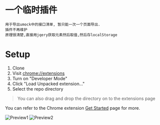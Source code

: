 # 一个临时插件
    用于导出umock中的接口清单, 暂只能一次一个页面导出.
    插件不再维护
    原理很清楚,直接用jqery获取元素然后取值,然后存localStorage
# Setup
1. Clone
1. Visit [chrome://extensions](chrome://extensions)
1. Turn on "Developer Mode"
1. Click "Load Unpacked extension..."
1. Select the repo directory


>You can also drag and drop the directory on to the extensions page

You can refer to the Chrome extension [Get Started](https://developer.chrome.com/extensions/getstarted) page for more.



![Preview1](https://github.com/youwi/chrome-extension-umock/raw/master/dist/preview-1.png)
![Preview2](https://github.com/youwi/chrome-extension-umock/raw/master/dist/preview-2.png)